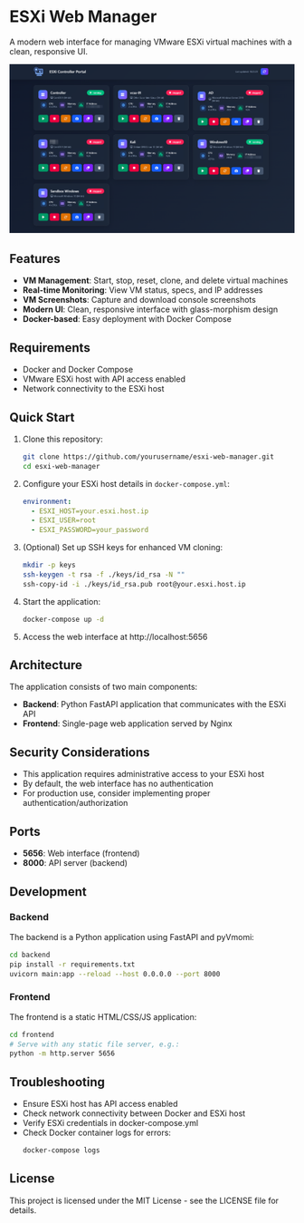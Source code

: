 # ESXi Web Manager

A modern web interface for managing VMware ESXi virtual machines with a clean, responsive UI.

![ESXi Web Manager](screenshots/home.png)

## Features

- **VM Management**: Start, stop, reset, clone, and delete virtual machines
- **Real-time Monitoring**: View VM status, specs, and IP addresses
- **VM Screenshots**: Capture and download console screenshots
- **Modern UI**: Clean, responsive interface with glass-morphism design
- **Docker-based**: Easy deployment with Docker Compose

## Requirements

- Docker and Docker Compose
- VMware ESXi host with API access enabled
- Network connectivity to the ESXi host

## Quick Start

1. Clone this repository:
   ```bash
   git clone https://github.com/yourusername/esxi-web-manager.git
   cd esxi-web-manager
   ```

2. Configure your ESXi host details in `docker-compose.yml`:
   ```yaml
   environment:
     - ESXI_HOST=your.esxi.host.ip
     - ESXI_USER=root
     - ESXI_PASSWORD=your_password
   ```

3. (Optional) Set up SSH keys for enhanced VM cloning:
   ```bash
   mkdir -p keys
   ssh-keygen -t rsa -f ./keys/id_rsa -N ""
   ssh-copy-id -i ./keys/id_rsa.pub root@your.esxi.host.ip
   ```

4. Start the application:
   ```bash
   docker-compose up -d
   ```

5. Access the web interface at http://localhost:5656

## Architecture

The application consists of two main components:

- **Backend**: Python FastAPI application that communicates with the ESXi API
- **Frontend**: Single-page web application served by Nginx

## Security Considerations

- This application requires administrative access to your ESXi host
- By default, the web interface has no authentication
- For production use, consider implementing proper authentication/authorization

## Ports

- **5656**: Web interface (frontend)
- **8000**: API server (backend)

## Development

### Backend

The backend is a Python application using FastAPI and pyVmomi:

```bash
cd backend
pip install -r requirements.txt
uvicorn main:app --reload --host 0.0.0.0 --port 8000
```

### Frontend

The frontend is a static HTML/CSS/JS application:

```bash
cd frontend
# Serve with any static file server, e.g.:
python -m http.server 5656
```

## Troubleshooting

- Ensure ESXi host has API access enabled
- Check network connectivity between Docker and ESXi host
- Verify ESXi credentials in docker-compose.yml
- Check Docker container logs for errors:
  ```bash
  docker-compose logs
  ```

## License

This project is licensed under the MIT License - see the LICENSE file for details.
